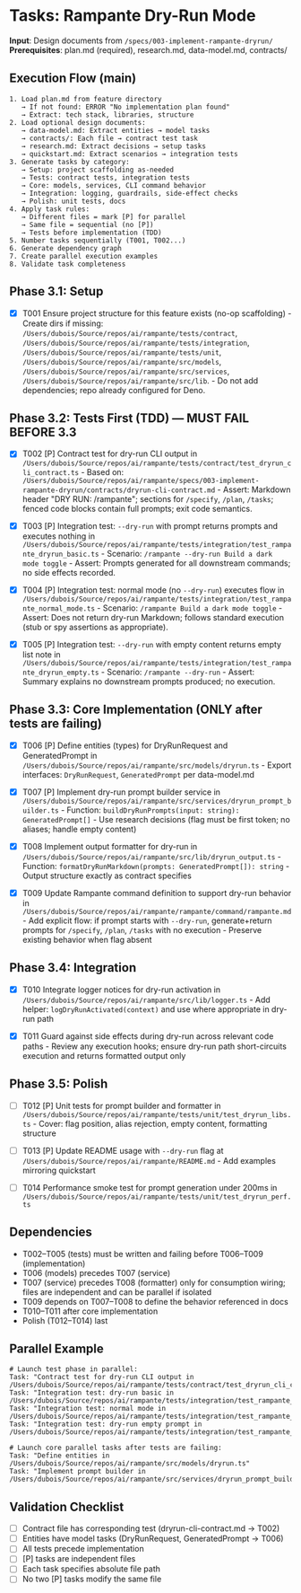# Tasks: Rampante Dry-Run Mode

**Input**: Design documents from `/specs/003-implement-rampante-dryrun/`
**Prerequisites**: plan.md (required), research.md, data-model.md, contracts/

## Execution Flow (main)

```
1. Load plan.md from feature directory
   → If not found: ERROR "No implementation plan found"
   → Extract: tech stack, libraries, structure
2. Load optional design documents:
   → data-model.md: Extract entities → model tasks
   → contracts/: Each file → contract test task
   → research.md: Extract decisions → setup tasks
   → quickstart.md: Extract scenarios → integration tests
3. Generate tasks by category:
   → Setup: project scaffolding as-needed
   → Tests: contract tests, integration tests
   → Core: models, services, CLI command behavior
   → Integration: logging, guardrails, side-effect checks
   → Polish: unit tests, docs
4. Apply task rules:
   → Different files = mark [P] for parallel
   → Same file = sequential (no [P])
   → Tests before implementation (TDD)
5. Number tasks sequentially (T001, T002...)
6. Generate dependency graph
7. Create parallel execution examples
8. Validate task completeness
```

## Phase 3.1: Setup

- [x] T001 Ensure project structure for this feature exists (no-op scaffolding) - Create dirs if missing: `/Users/dubois/Source/repos/ai/rampante/tests/contract`, `/Users/dubois/Source/repos/ai/rampante/tests/integration`, `/Users/dubois/Source/repos/ai/rampante/tests/unit`, `/Users/dubois/Source/repos/ai/rampante/src/models`, `/Users/dubois/Source/repos/ai/rampante/src/services`, `/Users/dubois/Source/repos/ai/rampante/src/lib`. - Do not add dependencies; repo already configured for Deno.

## Phase 3.2: Tests First (TDD) — MUST FAIL BEFORE 3.3

- [x] T002 [P] Contract test for dry-run CLI output in `/Users/dubois/Source/repos/ai/rampante/tests/contract/test_dryrun_cli_contract.ts` - Based on: `/Users/dubois/Source/repos/ai/rampante/specs/003-implement-rampante-dryrun/contracts/dryrun-cli-contract.md` - Assert: Markdown header "DRY RUN: /rampante"; sections for `/specify`, `/plan`, `/tasks`; fenced code blocks contain full prompts; exit code semantics.

- [x] T003 [P] Integration test: `--dry-run` with prompt returns prompts and executes nothing in `/Users/dubois/Source/repos/ai/rampante/tests/integration/test_rampante_dryrun_basic.ts` - Scenario: `/rampante --dry-run Build a dark mode toggle` - Assert: Prompts generated for all downstream commands; no side effects recorded.

- [x] T004 [P] Integration test: normal mode (no `--dry-run`) executes flow in `/Users/dubois/Source/repos/ai/rampante/tests/integration/test_rampante_normal_mode.ts` - Scenario: `/rampante Build a dark mode toggle` - Assert: Does not return dry-run Markdown; follows standard execution (stub or spy assertions as appropriate).

- [x] T005 [P] Integration test: `--dry-run` with empty content returns empty list note in `/Users/dubois/Source/repos/ai/rampante/tests/integration/test_rampante_dryrun_empty.ts` - Scenario: `/rampante --dry-run` - Assert: Summary explains no downstream prompts produced; no execution.

## Phase 3.3: Core Implementation (ONLY after tests are failing)

- [x] T006 [P] Define entities (types) for DryRunRequest and GeneratedPrompt in `/Users/dubois/Source/repos/ai/rampante/src/models/dryrun.ts` - Export interfaces: `DryRunRequest`, `GeneratedPrompt` per data-model.md

- [x] T007 [P] Implement dry-run prompt builder service in `/Users/dubois/Source/repos/ai/rampante/src/services/dryrun_prompt_builder.ts` - Function: `buildDryRunPrompts(input: string): GeneratedPrompt[]` - Use research decisions (flag must be first token; no aliases; handle empty content)

- [x] T008 Implement output formatter for dry-run in `/Users/dubois/Source/repos/ai/rampante/src/lib/dryrun_output.ts` - Function: `formatDryRunMarkdown(prompts: GeneratedPrompt[]): string` - Output structure exactly as contract specifies

- [x] T009 Update Rampante command definition to support dry-run behavior in `/Users/dubois/Source/repos/ai/rampante/rampante/command/rampante.md` - Add explicit flow: if prompt starts with `--dry-run`, generate+return prompts for `/specify`, `/plan`, `/tasks` with no execution - Preserve existing behavior when flag absent

## Phase 3.4: Integration

- [x] T010 Integrate logger notices for dry-run activation in `/Users/dubois/Source/repos/ai/rampante/src/lib/logger.ts` - Add helper: `logDryRunActivated(context)` and use where appropriate in dry-run path

- [x] T011 Guard against side effects during dry-run across relevant code paths - Review any execution hooks; ensure dry-run path short-circuits execution and returns formatted output only

## Phase 3.5: Polish

- [ ] T012 [P] Unit tests for prompt builder and formatter in `/Users/dubois/Source/repos/ai/rampante/tests/unit/test_dryrun_libs.ts` - Cover: flag position, alias rejection, empty content, formatting structure

- [ ] T013 [P] Update README usage with `--dry-run` flag at `/Users/dubois/Source/repos/ai/rampante/README.md` - Add examples mirroring quickstart

- [ ] T014 Performance smoke test for prompt generation under 200ms in `/Users/dubois/Source/repos/ai/rampante/tests/unit/test_dryrun_perf.ts`

## Dependencies

- T002–T005 (tests) must be written and failing before T006–T009 (implementation)
- T006 (models) precedes T007 (service)
- T007 (service) precedes T008 (formatter) only for consumption wiring; files are independent and can be parallel if isolated
- T009 depends on T007–T008 to define the behavior referenced in docs
- T010–T011 after core implementation
- Polish (T012–T014) last

## Parallel Example

```
# Launch test phase in parallel:
Task: "Contract test for dry-run CLI output in /Users/dubois/Source/repos/ai/rampante/tests/contract/test_dryrun_cli_contract.ts"
Task: "Integration test: dry-run basic in /Users/dubois/Source/repos/ai/rampante/tests/integration/test_rampante_dryrun_basic.ts"
Task: "Integration test: normal mode in /Users/dubois/Source/repos/ai/rampante/tests/integration/test_rampante_normal_mode.ts"
Task: "Integration test: dry-run empty prompt in /Users/dubois/Source/repos/ai/rampante/tests/integration/test_rampante_dryrun_empty.ts"

# Launch core parallel tasks after tests are failing:
Task: "Define entities in /Users/dubois/Source/repos/ai/rampante/src/models/dryrun.ts"
Task: "Implement prompt builder in /Users/dubois/Source/repos/ai/rampante/src/services/dryrun_prompt_builder.ts"
```

## Validation Checklist

- [ ] Contract file has corresponding test (dryrun-cli-contract.md → T002)
- [ ] Entities have model tasks (DryRunRequest, GeneratedPrompt → T006)
- [ ] All tests precede implementation
- [ ] [P] tasks are independent files
- [ ] Each task specifies absolute file path
- [ ] No two [P] tasks modify the same file
